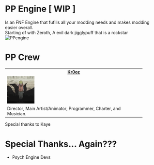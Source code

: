 # PP Engine [ WIP ]
Is an FNF Engine that fufills all your modding needs and makes modding easier overall. <br>
Starting of with Zeroth, A evil dark jigglypuff that is a rockstar <br>
![PPengine](PPengine.png)

# PP Crew
<table style="width:90%">
  <tr>
    <th><a href="https://kr0oz.github.io/">Kr0oz</a></th>
  </tr>
  <tr>
    <td>
      <img src="art/Kr0oz.gif" alt="Kr0oz" width="90" height="90">
    </td>
  </tr>
  <tr>
    <td>Director, Main Artist/Animator, Programmer, Charter, and Musician.</td>
  </tr>
</table>
Special thanks to Kaye

# Special Thanks... Again???
- Psych Engine Devs

